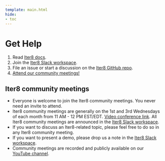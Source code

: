 ```yaml
---
template: main.html
hide:
- toc
---
```


# Get Help

1. Read [Iter8 docs](https://iter8.tools).
2. Join the [Iter8 Slack workspace](https://join.slack.com/t/iter8-tools/shared_invite/zt-awl2se8i-L0pZCpuHntpPejxzLicbmw).
3. File an issue or start a discussion on the [Iter8 GitHub repo](https://github.com/iter8-tools/iter8).
4. [Attend our community meetings!](#iter8-community-meetings)

## Iter8 community meetings

- Everyone is welcome to join the Iter8 community meetings. You never need an
invite to attend.
- Iter8 community meetings are generally on the 1st and 3rd Wednesdays of each month from 11 AM - 12 PM EST/EDT. [Video
conference link](https://meet.google.com/ocg-bzoa-gqe). All Iter8 community meetings are announced in the [Iter8 Slack workspace](https://join.slack.com/t/iter8-tools/shared_invite/zt-awl2se8i-L0pZCpuHntpPejxzLicbmw).
- If you want to discuss an Iter8-related topic, please feel free to do so in any Iter8 community meeting.
- If you want to present a demo, please drop us a note in the [Iter8 Slack workspace](https://join.slack.com/t/iter8-tools/shared_invite/zt-awl2se8i-L0pZCpuHntpPejxzLicbmw).
- Community meetings are recorded and publicly available on our [YouTube channel](https://www.youtube.com/channel/UCVybpnQAhr1o-QRPHBNdUgg).
